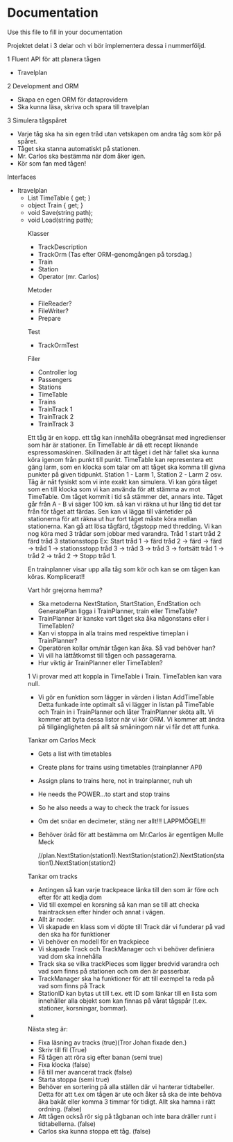 # Documentation

Use this file to fill in your documentation

Projektet delat i 3 delar och vi bör implementera dessa i nummerföljd.

1 Fluent API för att planera tågen
  * Travelplan

2 Development and ORM
  * Skapa en egen ORM för dataprovidern
  * Ska kunna läsa, skriva och spara till travelplan
 
3 Simulera tågspåret
  * Varje tåg ska ha sin egen tråd utan vetskapen om andra tåg som kör på spåret.
  * Tåget ska stanna automatiskt på stationen.
  * Mr. Carlos ska bestämma när dom åker igen.
  * Kör som fan med tågen!

Interfaces
  * Itravelplan
    * List<object> TimeTable { get; }
    * object Train { get; }
    * void Save(string path);
    * void Load(string path);


Klasser
  * TrackDescription
  * TrackOrm (Tas efter ORM-genomgången på torsdag.)
  * Train
  * Station
  * Operator (mr. Carlos)

Metoder
  * FileReader?
  * FileWriter? 
  * Prepare

Test
  * TrackOrmTest

Filer
  * Controller log
  * Passengers
  * Stations
  * TimeTable
  * Trains
  * TrainTrack 1
  * TrainTrack 2
  * TrainTrack 3

Ett tåg är en kopp. ett tåg kan innehålla obegränsat med ingredienser som här är stationer. 
En TimeTable är då ett recept liknande espressomaskinen. Skillnaden är att tåget i det här fallet ska kunna köra igenom från punkt till punkt.
TimeTable kan representera ett gäng larm, som en klocka som talar om att tåget ska komma till givna punkter på given tidpunkt.
Station 1 - Larm 1, Station 2 - Larm 2 osv.
Tåg är nåt fysiskt som vi inte exakt kan simulera. Vi kan göra tåget som en till klocka som vi kan använda för att stämma av mot TimeTable.
Om tåget kommit i tid så stämmer det, annars inte.
Tåget går från A - B vi säger 100 km. så kan vi räkna ut hur lång tid det tar från för tåget att färdas. Sen kan vi lägga till väntetider på stationerna för att räkna ut hur fort tåget måste köra mellan stationerna.
Kan gå att lösa tågfärd, tågstopp med thredding. Vi kan nog köra med 3 trådar som jobbar med varandra.
Tråd 1 start
tråd 2 färd
tråd 3 stationsstopp
Ex: Start tråd 1 -> färd tråd 2 -> färd -> färd -> tråd 1 -> stationsstopp tråd 3 -> tråd 3 -> tråd 3 -> fortsätt tråd 1 -> tråd 2 -> tråd 2 -> Stopp tråd 1.

En trainplanner visar upp alla tåg som kör och kan se om tågen kan köras. Komplicerat!!

Vart hör grejorna hemma?
 * Ska metoderna NextStation, StartStation, EndStation och GeneratePlan ligga i TrainPlanner, train eller TimeTable?
 * TrainPlanner är kanske vart tåget ska åka någonstans eller i TimeTablen?
 * Kan vi stoppa in alla trains med respektive timeplan i TrainPlanner?
 * Operatören kollar om/när tågen kan åka. Så vad behöver han?
 * Vi vill ha lättåtkomst till tågen och passagerarna.
 * Hur viktig är TrainPlanner eller TimeTablen?

1 Vi provar med att koppla in TimeTable i Train. TimeTablen kan vara null.
   * Vi gör en funktion som lägger in värden i listan AddTimeTable
Detta funkade inte optimalt så vi lägger in listan på TimeTable och Train in i TrainPlanner och låter TrainPlanner sköta allt. Vi kommer att byta dessa listor när vi kör ORM.
Vi kommer att ändra på tillgängligheten på allt så småningom när vi får det att funka.



Tankar om Carlos Meck
   * Gets a list with timetables
   * Create plans for trains using timetables (trainplanner API)
   * Assign plans to trains here, not in trainplanner, nuh uh
   * He needs the POWER...to start and stop trains
   * So he also needs a way to check the track for issues
   * Om det snöar en decimeter, stäng ner allt!!! LAPPMÖGEL!!!
   * Behöver öråd för att bestämma om Mr.Carlos är egentligen Mulle Meck

        //plan.NextStation(station1).NextStation(station2).NextStation(station1).NextStation(station2)

Tankar om tracks
 * Antingen så kan varje trackpeace länka till den som är före och efter för att kedja dom
 * Vid till exempel en korsning så kan man se till att checka traintracksen efter hinder och annat i vägen.
 * Allt är noder.
 * Vi skapade en klass som vi döpte till Track där vi funderar på vad den ska ha för funktioner
 * Vi behöver en modell för en trackpiece
 * Vi skapade Track och TrackManager och vi behöver definiera vad dom ska innehålla
 * Track ska se vilka trackPieces som ligger bredvid varandra och vad som finns på stationen och om den är passerbar.
 * TrackManager ska ha funktioner för att till exempel ta reda på vad som finns på Track
 * StationID kan bytas ut till t.ex. ett ID som länkar till en lista som innehåller alla objekt som kan finnas på vårat tågspår (t.ex. stationer, korsningar, bommar).
 * 

Nästa steg är:
 * Fixa läsning av tracks (true)(Tror Johan fixade den.)
 * Skriv till fil (True)
 * Få tågen att röra sig efter banan (semi true)
 * Fixa klocka (false)
 * Få till mer avancerat track (false)
 * Starta stoppa (semi true)
 * Behöver en sortering på alla ställen där vi hanterar tidtabeller. Detta för att t.ex om tågen är ute och åker så ska de inte behöva åka bakåt eller komma 3 timmar för tidigt.    Allt ska hamna i rätt ordning. (false)
 * Att tågen också rör sig på tågbanan och inte bara dräller runt i tidtabellerna. (false)
 * Carlos ska kunna stoppa ett tåg. (false)

